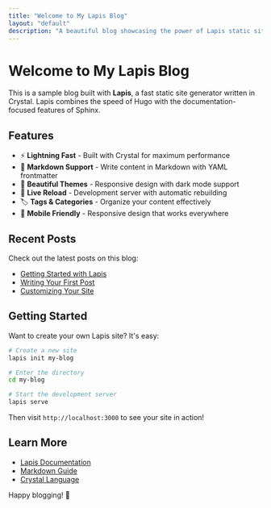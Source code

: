 ```yaml
---
title: "Welcome to My Lapis Blog"
layout: "default"
description: "A beautiful blog showcasing the power of Lapis static site generator"
---
```


# Welcome to My Lapis Blog

This is a sample blog built with **Lapis**, a fast static site generator written in Crystal. Lapis combines the speed of Hugo with the documentation-focused features of Sphinx.

## Features

- ⚡ **Lightning Fast** - Built with Crystal for maximum performance
- 📝 **Markdown Support** - Write content in Markdown with YAML frontmatter
- 🎨 **Beautiful Themes** - Responsive design with dark mode support
- 🔄 **Live Reload** - Development server with automatic rebuilding
- 🏷️ **Tags & Categories** - Organize your content effectively
- 📱 **Mobile Friendly** - Responsive design that works everywhere

## Recent Posts

Check out the latest posts on this blog:

- [Getting Started with Lapis](/2024/01/15/getting-started/)
- [Writing Your First Post](/2024/01/16/first-post/)
- [Customizing Your Site](/2024/01/17/customization/)

## Getting Started

Want to create your own Lapis site? It's easy:

```bash
# Create a new site
lapis init my-blog

# Enter the directory
cd my-blog

# Start the development server
lapis serve
```

Then visit `http://localhost:3000` to see your site in action!

## Learn More

- [Lapis Documentation](https://github.com/lapis-lang/lapis)
- [Markdown Guide](https://www.markdownguide.org/)
- [Crystal Language](https://crystal-lang.org/)

Happy blogging! 🎉